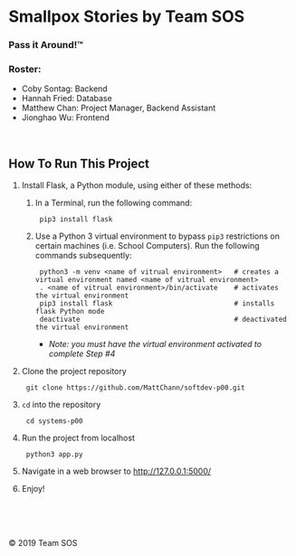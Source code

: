 # Smallpox Stories by Team SOS
### Pass it Around!™

### Roster:
- Coby Sontag: Backend
- Hannah Fried: Database
- Matthew Chan: Project Manager, Backend Assistant
- Jionghao Wu: Frontend

<br>

## How To Run This Project
1. Install Flask, a Python module, using either of these methods:
    1. In a Terminal, run the following command:
        
            pip3 install flask
    2. Use a Python 3 virtual environment to bypass `pip3` restrictions on certain machines (i.e. School Computers).  Run the following commands subsequently:
    
            python3 -m venv <name of vitrual environment>   # creates a virtual environment named <name of vitrual environment>
            . <name of vitrual environment>/bin/activate    # activates the virtual environment
            pip3 install flask                              # installs flask Python mode
            deactivate                                      # deactivated the virtual environment
        - _Note: you must have the virtual environment activated to complete Step #4_
2. Clone the project repository

        git clone https://github.com/MattChann/softdev-p00.git
3. `cd` into the repository

        cd systems-p00
4. Run the project from localhost

        python3 app.py
5. Navigate in a web browser to http://127.0.0.1:5000/
6. Enjoy!



<br><br><br>

© 2019 Team SOS
